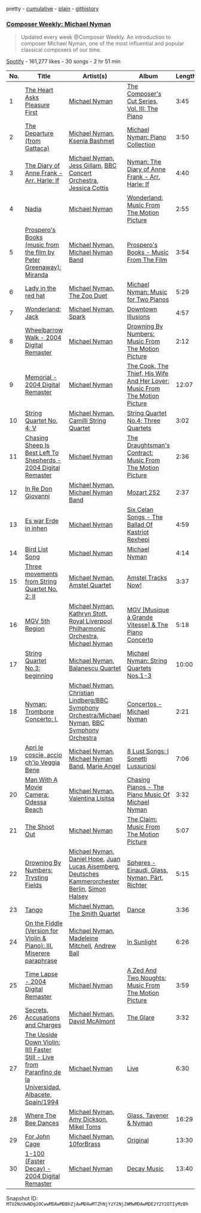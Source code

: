 pretty - [cumulative](/playlists/cumulative/37i9dQZF1DX21bRPJuEN7r.md) - [plain](/playlists/plain/37i9dQZF1DX21bRPJuEN7r) - [githistory](https://github.githistory.xyz/mackorone/spotify-playlist-archive/blob/main/playlists/plain/37i9dQZF1DX21bRPJuEN7r)

### [Composer Weekly: Michael Nyman](https://open.spotify.com/playlist/37i9dQZF1DX21bRPJuEN7r)

> Updated every week @Composer Weekly\. An introduction to composer Michael Nyman, one of the most influential and popular classical composers of our time.

[Spotify](https://open.spotify.com/user/spotify) - 161,277 likes - 30 songs - 2 hr 51 min

| No. | Title | Artist(s) | Album | Length |
|---|---|---|---|---|
| 1 | [The Heart Asks Pleasure First](https://open.spotify.com/track/6XbejJOw5nDizAauzz4j7t) | [Michael Nyman](https://open.spotify.com/artist/2LvhyFvUCDJ7gFuEBOcrM8) | [The Composer's Cut Series, Vol\. III: The Piano](https://open.spotify.com/album/5AG54kJdduh6tVuoLYd1vp) | 3:45 |
| 2 | [The Departure \(from Gattaca\)](https://open.spotify.com/track/0IrWnNhCNPwG2KpEDWly5S) | [Michael Nyman](https://open.spotify.com/artist/2LvhyFvUCDJ7gFuEBOcrM8), [Ksenia Bashmet](https://open.spotify.com/artist/6e51lWcUBDM5LF0XPePQop) | [Michael Nyman: Piano Collection](https://open.spotify.com/album/3njZbXaECvhLu5f2qRsWxL) | 3:50 |
| 3 | [The Diary of Anne Frank \- Arr\. Harle: If](https://open.spotify.com/track/0k7INMOvaXEMmUMHNA26YK) | [Michael Nyman](https://open.spotify.com/artist/2LvhyFvUCDJ7gFuEBOcrM8), [Jess Gillam](https://open.spotify.com/artist/41OHse5xHr1E6wceODGrPB), [BBC Concert Orchestra](https://open.spotify.com/artist/3dIPaddbWppnquuPkcYVDg), [Jessica Cottis](https://open.spotify.com/artist/47Slf02gu2TPZk3H1UbQJT) | [Nyman: The Diary of Anne Frank \- Arr\. Harle: If](https://open.spotify.com/album/2eqwUh1pNk0HX4EhoT43Vc) | 4:40 |
| 4 | [Nadia](https://open.spotify.com/track/1C12oDSSTMt7MFZbSUpTb4) | [Michael Nyman](https://open.spotify.com/artist/2LvhyFvUCDJ7gFuEBOcrM8) | [Wonderland: Music From The Motion Picture](https://open.spotify.com/album/1MfpRNWG6KKOWU4Is2EVhb) | 2:55 |
| 5 | [Prospero's Books \(music from the film by Peter Greenaway\): Miranda](https://open.spotify.com/track/2iX8zqB9B0NehzLv3oMYGb) | [Michael Nyman](https://open.spotify.com/artist/2LvhyFvUCDJ7gFuEBOcrM8), [Michael Nyman Band](https://open.spotify.com/artist/7zejo99XCAwPzycPCCaoM8) | [Prospero's Books \- Music From The Film](https://open.spotify.com/album/7BHMkZ9PDLFk2AKIpD74FF) | 3:54 |
| 6 | [Lady in the red hat](https://open.spotify.com/track/7wZ6axu9cim14eFi5Oc8Du) | [Michael Nyman](https://open.spotify.com/artist/2LvhyFvUCDJ7gFuEBOcrM8), [The Zoo Duet](https://open.spotify.com/artist/4L2UJfckyEjJhDUJSBIh9A) | [Michael Nyman: Music for Two Pianos](https://open.spotify.com/album/5rZgZIxRmacWRS9gqs4TOE) | 5:29 |
| 7 | [Wonderland: Jack](https://open.spotify.com/track/3JTxx7S7UUtnYce4nZUw48) | [Michael Nyman](https://open.spotify.com/artist/2LvhyFvUCDJ7gFuEBOcrM8), [Spark](https://open.spotify.com/artist/3sIOuYma5E6SlVQeuDnEif) | [Downtown Illusions](https://open.spotify.com/album/1ehrYpJWWIX0yE8Y2R3vUH) | 4:57 |
| 8 | [Wheelbarrow Walk \- 2004 Digital Remaster](https://open.spotify.com/track/35xJCVXi5rfEj7SwbiNoF5) | [Michael Nyman](https://open.spotify.com/artist/2LvhyFvUCDJ7gFuEBOcrM8) | [Drowning By Numbers: Music From The Motion Picture](https://open.spotify.com/album/1xbql7auxb9hh3RESAvY2G) | 2:12 |
| 9 | [Memorial \- 2004 Digital Remaster](https://open.spotify.com/track/57J6yZSA0i7t38KYSOW8Kf) | [Michael Nyman](https://open.spotify.com/artist/2LvhyFvUCDJ7gFuEBOcrM8) | [The Cook, The Thief, His Wife And Her Lover: Music From The Motion Picture](https://open.spotify.com/album/5ae9t6QD6On3MGmZVncuAn) | 12:07 |
| 10 | [String Quartet No\. 4: V](https://open.spotify.com/track/6X0FcYT6LJUgLx6gV8oYRf) | [Michael Nyman](https://open.spotify.com/artist/2LvhyFvUCDJ7gFuEBOcrM8), [Camilli String Quartet](https://open.spotify.com/artist/2f5BSiiigpWAIzBgdYdnPa) | [String Quartet No.4; Three Quartets](https://open.spotify.com/album/4ee8wp1YX6gPkdfWVJlGqY) | 3:02 |
| 11 | [Chasing Sheep Is Best Left To Shepherds \- 2004 Digital Remaster](https://open.spotify.com/track/0feTlhjFos3fCI03QjbflE) | [Michael Nyman](https://open.spotify.com/artist/2LvhyFvUCDJ7gFuEBOcrM8) | [The Draughtsman's Contract: Music From The Motion Picture](https://open.spotify.com/album/0Hx7sgF7I25yiGuae8CRpx) | 2:36 |
| 12 | [In Re Don Giovanni](https://open.spotify.com/track/7CdRIhBdjYGZRj0WChVYjN) | [Michael Nyman](https://open.spotify.com/artist/2LvhyFvUCDJ7gFuEBOcrM8), [Michael Nyman Band](https://open.spotify.com/artist/7zejo99XCAwPzycPCCaoM8) | [Mozart 252](https://open.spotify.com/album/5Pp0wGqkfVa6DBNjGW6Mb4) | 2:37 |
| 13 | [Es war Erde in inhen](https://open.spotify.com/track/642hvQMqgGK2pUfQoNkAnN) | [Michael Nyman](https://open.spotify.com/artist/2LvhyFvUCDJ7gFuEBOcrM8) | [Six Celan Songs \- The Ballad Of Kastriot Rexhepi](https://open.spotify.com/album/56ixqfKFjCl5KO3VLtwEDf) | 4:59 |
| 14 | [Bird List Song](https://open.spotify.com/track/0ifiYqMY5p9LxrmOaM1msy) | [Michael Nyman](https://open.spotify.com/artist/2LvhyFvUCDJ7gFuEBOcrM8) | [Michael Nyman](https://open.spotify.com/album/1vAvONi0zEwabmFBHMdevs) | 4:14 |
| 15 | [Three movements from String Quartet No\. 2: II](https://open.spotify.com/track/5CHe38VmJs9BN4HhrJUPmo) | [Michael Nyman](https://open.spotify.com/artist/2LvhyFvUCDJ7gFuEBOcrM8), [Amstel Quartet](https://open.spotify.com/artist/3CaGjtznVOf2mQYeX1dTdX) | [Amstel Tracks Now!](https://open.spotify.com/album/33CGzGO2J9Ngkfj48hRFfL) | 3:37 |
| 16 | [MGV 5th Region](https://open.spotify.com/track/39VaabCoNvsLAQa7bJuznR) | [Michael Nyman](https://open.spotify.com/artist/2LvhyFvUCDJ7gFuEBOcrM8), [Kathryn Stott, Royal Liverpool Philharmonic Orchestra, Michael Nyman](https://open.spotify.com/artist/69L9jRHcv9TVQap3n5d4Zv) | [MGV \[Musique à Grande Vitesse\] & The Piano Concerto](https://open.spotify.com/album/5nlJr0gKcq9FS296dxzVOy) | 5:18 |
| 17 | [String Quartet No.3: beginning](https://open.spotify.com/track/0G0csq2Lv1MiAF9jooFXoT) | [Michael Nyman](https://open.spotify.com/artist/2LvhyFvUCDJ7gFuEBOcrM8), [Balanescu Quartet](https://open.spotify.com/artist/39nJA4NmdZE5sJecB0zjXY) | [Michael Nyman: String Quartets Nos.1\-3](https://open.spotify.com/album/6APXUBl0BHC5BXoNFhm3Bd) | 10:00 |
| 18 | [Nyman: Trombone Concerto: I.](https://open.spotify.com/track/76FZapkeZSuhrQsxVZKTrX) | [Michael Nyman](https://open.spotify.com/artist/2LvhyFvUCDJ7gFuEBOcrM8), [Christian Lindberg/BBC Symphony Orchestra/Michael Nyman](https://open.spotify.com/artist/5SEI4PWuqO5h9XaQIOkXzL), [BBC Symphony Orchestra](https://open.spotify.com/artist/23BiSNXm5UaRFuusoWisYO) | [Concertos \- Michael Nyman](https://open.spotify.com/album/67hyFsfquPWfaMt2ZyXjUO) | 2:21 |
| 19 | [Apri le coscie, accio ch'io Veggia Bene](https://open.spotify.com/track/2YTzRKGyaOqIcY3l6fnSYy) | [Michael Nyman](https://open.spotify.com/artist/2LvhyFvUCDJ7gFuEBOcrM8), [Michael Nyman Band](https://open.spotify.com/artist/7zejo99XCAwPzycPCCaoM8), [Marie Angel](https://open.spotify.com/artist/2jcj8VZu41vKLFhjKlUK8U) | [8 Lust Songs: I Sonetti Lussuriosi](https://open.spotify.com/album/6J4RuVlZJXlU2bzD1AzO29) | 7:06 |
| 20 | [Man With A Movie Camera: Odessa Beach](https://open.spotify.com/track/5iicDOJrHyBfaV06yHRIJQ) | [Michael Nyman](https://open.spotify.com/artist/2LvhyFvUCDJ7gFuEBOcrM8), [Valentina Lisitsa](https://open.spotify.com/artist/0gOrXuu1vCBXe3pwTyb5Ca) | [Chasing Pianos \- The Piano Music Of Michael Nyman](https://open.spotify.com/album/3IfV4HTqOGTPRSP7QJo74O) | 3:32 |
| 21 | [The Shoot Out](https://open.spotify.com/track/7pUGrbrIwxeOob9bOGKiAM) | [Michael Nyman](https://open.spotify.com/artist/2LvhyFvUCDJ7gFuEBOcrM8) | [The Claim: Music From The Motion Picture](https://open.spotify.com/album/3BTrel19tt1w2sPqHrxKvC) | 5:07 |
| 22 | [Drowning By Numbers: Trysting Fields](https://open.spotify.com/track/1bprxjduTrrIfza1RBbA9K) | [Michael Nyman](https://open.spotify.com/artist/2LvhyFvUCDJ7gFuEBOcrM8), [Daniel Hope](https://open.spotify.com/artist/59r5UU2HOytn9V5uMZ5Vur), [Juan Lucas Aisemberg](https://open.spotify.com/artist/3cBmv9eAEEr606GnD1q7fM), [Deutsches Kammerorchester Berlin](https://open.spotify.com/artist/6MOokA8GHsPYpyNGc8Rz2f), [Simon Halsey](https://open.spotify.com/artist/4Ip1bpjhIV8RKLDuKB0N2L) | [Spheres \- Einaudi, Glass, Nyman, Pärt, Richter](https://open.spotify.com/album/3fgv2psQv8GMNdHh9Q1WQM) | 5:15 |
| 23 | [Tango](https://open.spotify.com/track/3K0JgBbth0rus10RvYU1bY) | [Michael Nyman](https://open.spotify.com/artist/2LvhyFvUCDJ7gFuEBOcrM8), [The Smith Quartet](https://open.spotify.com/artist/5ezYVqpTT1oJ9iCsPD1HjH) | [Dance](https://open.spotify.com/album/2H82JDReOTBEGSATt0nzBz) | 3:36 |
| 24 | [On the Fiddle \(Version for Violin & Piano\): III\. Miserere paraphrase](https://open.spotify.com/track/2EUzJL9pzLVDhuabWhrIaj) | [Michael Nyman](https://open.spotify.com/artist/2LvhyFvUCDJ7gFuEBOcrM8), [Madeleine Mitchell](https://open.spotify.com/artist/0KLDM2yLtC8DjicCNFqA2S), [Andrew Ball](https://open.spotify.com/artist/7iPu1CkeJW6r5lKNrgNXV5) | [In Sunlight](https://open.spotify.com/album/58zIjW3opdmeSwOwRyr32F) | 6:26 |
| 25 | [Time Lapse \- 2004 Digital Remaster](https://open.spotify.com/track/46nGZiLgYne58YlNriFQ2i) | [Michael Nyman](https://open.spotify.com/artist/2LvhyFvUCDJ7gFuEBOcrM8) | [A Zed And Two Noughts: Music From The Motion Picture](https://open.spotify.com/album/1OpHbQGLIS9FWRL7xTciOv) | 3:59 |
| 26 | [Secrets, Accusations and Charges](https://open.spotify.com/track/6lQ5XJZ25n2zdSRh0IwOZ5) | [Michael Nyman](https://open.spotify.com/artist/2LvhyFvUCDJ7gFuEBOcrM8), [David McAlmont](https://open.spotify.com/artist/0gESIlqqih6ExRqNxMJ1wE) | [The Glare](https://open.spotify.com/album/0iao1o1yU8PwUytHUh6X7L) | 3:32 |
| 27 | [The Upside Down Violin: III\) Faster Still \- Live from Paranfino de la Universidad, Albacete, Spain/1994](https://open.spotify.com/track/0DgUjLdVkqWfKnQZRBkkZf) | [Michael Nyman](https://open.spotify.com/artist/2LvhyFvUCDJ7gFuEBOcrM8) | [Live](https://open.spotify.com/album/2ttdIFKfjC7p5cdGsC2VlZ) | 6:30 |
| 28 | [Where The Bee Dances](https://open.spotify.com/track/68vEMGRvMQT8ejZBpVeewq) | [Michael Nyman](https://open.spotify.com/artist/2LvhyFvUCDJ7gFuEBOcrM8), [Amy Dickson](https://open.spotify.com/artist/3jCy6dMGBsf8Bt8fKD11Ty), [Mikel Toms](https://open.spotify.com/artist/09xCg4QvRlI7zvytpqLe4z) | [Glass, Tavener & Nyman](https://open.spotify.com/album/1VnVVitP8jFBZBtrVtHvCD) | 16:29 |
| 29 | [For John Cage](https://open.spotify.com/track/295gcxdegIVDPF9fgcYm26) | [Michael Nyman](https://open.spotify.com/artist/2LvhyFvUCDJ7gFuEBOcrM8), [10forBrass](https://open.spotify.com/artist/57JzJiIE2CYoPYrZlnDnTe) | [Original](https://open.spotify.com/album/6GaGdGay5Qdv1q6wFn1i6x) | 13:30 |
| 30 | [1\-100 \(Faster Decay\) \- 2004 Digital Remaster](https://open.spotify.com/track/3JWf3frknOGCKpzJ0Exvtx) | [Michael Nyman](https://open.spotify.com/artist/2LvhyFvUCDJ7gFuEBOcrM8) | [Decay Music](https://open.spotify.com/album/2VgidtSkBPnlYixgdIUCDn) | 13:40 |

Snapshot ID: `MTU2NzUwNDg2OCwwMDAwMDBhZjAwMDAwMTZhNjYzY2NjZWMwMDAwMDE2Y2Y2OTIyMzBh`